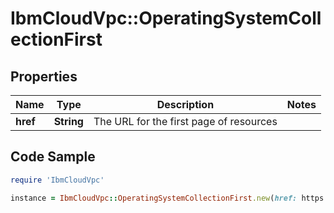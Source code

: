 # IbmCloudVpc::OperatingSystemCollectionFirst

## Properties

Name | Type | Description | Notes
------------ | ------------- | ------------- | -------------
**href** | **String** | The URL for the first page of resources | 

## Code Sample

```ruby
require 'IbmCloudVpc'

instance = IbmCloudVpc::OperatingSystemCollectionFirst.new(href: https://us-south.iaas.cloud.ibm.com/v1/operating_systems?limit&#x3D;20)
```


